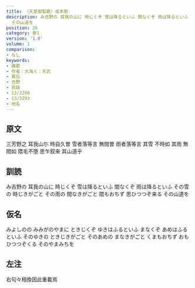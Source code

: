 ```yaml
---
title: （天皇御製歌）或本歌
description: み吉野の 耳我の山に 時じくぞ 雪は降るといふ 間なくぞ 雨は降るといふ その雪の 時じきがごと その雨の 間なきがごと 隈もおちず 思ひつつぞ来る
  その山道を
position: 26
category: 巻1
version: '1.0'
volume: 1
comparison:
- なし
keywords:
- 雑歌
- 作者：大海人：天武
- 異伝
- 吉野
- 民謡
- 13/3260
- 13/3293
- 地名
---
```


## 原文

三芳野之 耳我山尓 時自久曽 雪者落等言 無間曽 雨者落等言 其雪 不時如 其雨 無間如 隈毛不堕 思乍叙来 其山道乎

## 訓読

み吉野の 耳我の山に 時じくぞ 雪は降るといふ 間なくぞ 雨は降るといふ その雪の 時じきがごと その雨の 間なきがごと 隈もおちず 思ひつつぞ来る その山道を

## 仮名

みよしのの みみがのやまに ときじくぞ ゆきはふるといふ まなくぞ あめはふるといふ そのゆきの ときじきがごと そのあめの まなきがごと くまもおちず おもひつつぞくる そのやまみちを

## 左注

右句々相換因此重載焉
